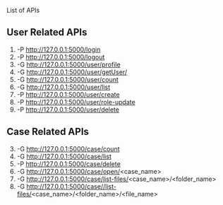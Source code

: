 List of APIs

User Related APIs
-----------------

1)   -P    http://127.0.0.1:5000/login
2)   -P    http://127.0.0.1:5000/logout
3)   -G    http://127.0.0.1:5000/user/profile
4)   -G    http://127.0.0.1:5000/user/getUser/<id>
5)   -G    http://127.0.0.1:5000/user/count
6)   -G    http://127.0.0.1:5000/user/list
7)   -P    http://127.0.0.1:5000/user/create
8)   -P    http://127.0.0.1:5000/user/role-update
9)   -P    http://127.0.0.1:5000/user/delete   

Case Related APIs
-----------------

3)   -G    http://127.0.0.1:5000/case/count
4)   -G    http://127.0.0.1:5000/case/list
5)   -P    http://127.0.0.1:5000/case/delete
6)   -G    http://127.0.0.1:5000/case/open/<case_name>
7)   -G    http://127.0.0.1:5000/case/list-files/<case_name>/<folder_name>
8)   -G    http://127.0.0.1:5000/case//list-files/<case_name>/<folder_name>/<file_name>  